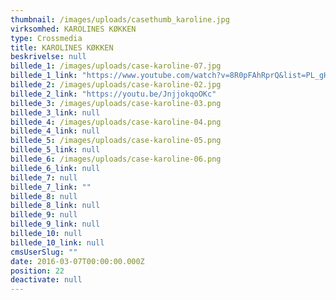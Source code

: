 ```yaml
---
thumbnail: /images/uploads/casethumb_karoline.jpg
virksomhed: KAROLINES KØKKEN
type: Crossmedia
title: KAROLINES KØKKEN
beskrivelse: null
billede_1: /images/uploads/case-karoline-07.jpg
billede_1_link: "https://www.youtube.com/watch?v=8R0pFAhRprQ&list=PL_gHF9vtwkV4G-vubem-h6KpXc2NxsRLF"
billede_2: /images/uploads/case-karoline-02.jpg
billede_2_link: "https://youtu.be/JnjjokqoOKc"
billede_3: /images/uploads/case-karoline-03.png
billede_3_link: null
billede_4: /images/uploads/case-karoline-04.png
billede_4_link: null
billede_5: /images/uploads/case-karoline-05.png
billede_5_link: null
billede_6: /images/uploads/case-karoline-06.png
billede_6_link: null
billede_7: null
billede_7_link: ""
billede_8: null
billede_8_link: null
billede_9: null
billede_9_link: null
billede_10: null
billede_10_link: null
cmsUserSlug: ""
date: 2016-03-07T00:00:00.000Z
position: 22
deactivate: null
---
```


